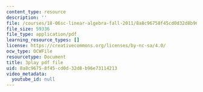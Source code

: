 ```yaml
---
content_type: resource
description: ''
file: /courses/18-06sc-linear-algebra-fall-2011/8a8c96758f45cd0d32d8b96e73114213_vF7eyJ2g3kU.pdf
file_size: 59336
file_type: application/pdf
learning_resource_types: []
license: https://creativecommons.org/licenses/by-nc-sa/4.0/
ocw_type: OCWFile
resourcetype: Document
title: 3play pdf file
uid: 8a8c9675-8f45-cd0d-32d8-b96e73114213
video_metadata:
  youtube_id: null
---
```

